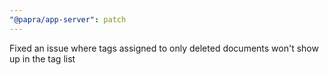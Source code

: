 ```yaml
---
"@papra/app-server": patch
---
```


Fixed an issue where tags assigned to only deleted documents won't show up in the tag list
